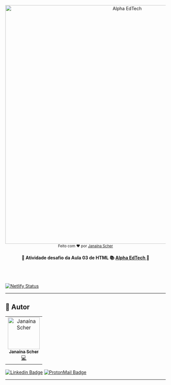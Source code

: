 <p align="center">
	<a href="https://desafio-aula03-alpha-edtech.netlify.app/" target="_blank"> 
		<img alt="Alpha EdTech" title="Alpha EdTech" src="https://user-images.githubusercontent.com/79182711/165420288-a41a1f59-ba92-4920-a3a5-c19cdf4c815b.PNG" width="750">
	</a>    
<br>
    <sub> Feito com ❤️ por <a href="https://github.com/janascher">Janaína Scher</a></sub>
</p>
  
<h4  align="center">
    🚧 Atividade desafio da Aula 03 de HTML 📚
    <a  href="https://www.alphaedtech.org.br/">
        Alpha EdTech
    </a>
    🚧
</h4>
<br></br>

[![Netlify Status](https://api.netlify.com/api/v1/badges/99639af0-0b7a-437d-99b0-d5d78d2175a0/deploy-status)](https://pokemon-b8one-academy.netlify.app/)

--- 

## 🦸 Autor

<table>
	<tr>
		<td align="center">
			<a href="https://github.com/janascher">
				<img src="https://avatars.githubusercontent.com/u/79182711?v=4" width="100px;" alt="Janaína Scher"/>
				<br />
				<sub>
					<b>Janaína Scher</b>
				</sub>
			</a>
			<br />
			<a href="https://github.com/janascher/01-github-explorer/commits?author=janascher" title="Code">💻</a>
		</td>
	</tr>
</table>

[![Linkedin Badge](https://img.shields.io/badge/LinkedIn-0077B5?style=for-the-badge&logo=linkedin&logoColor=white)](https://www.linkedin.com/in/janainascher/) 
[![ProtonMail Badge](https://img.shields.io/badge/ProtonMail-8B89CC?style=for-the-badge&logo=protonmail&logoColor=white)](mailto:janainascher@protonmail.com)

---
